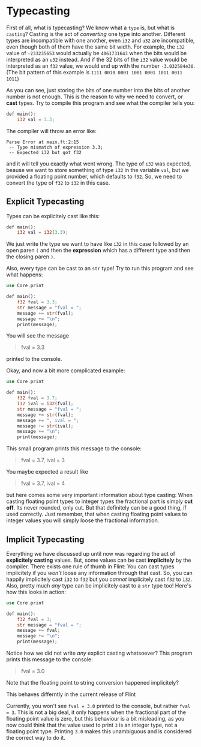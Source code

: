 # Typecasting

First of all, what is typecasting? We know what a `type` is, but what is `casting`? Casting is the act of *converting* one type into another. Different types are incompatible with one another, even `i32` and `u32` are incompatible, even though both of them have the same bit width. For example, the `i32` value of `-233235653` would actually be `4061731643` when the bits would be interpreted as an `u32` instead. And if the 32 bits of the `i32` value would be interpreted as an `f32` value, we would end up with the number `-3.032584e30`. (The bit pattern of this example is `1111 0010 0001 1001 0001 1011 0011 1011`)

As you can see, just storing the bits of one number into the bits of another number is not enough. This is the reason to why we need to convert, or **cast** types. Try to compile this program and see what the compiler tells you:

```rs
def main():
    i32 val = 3.3;
```

The compiler will throw an error like:

```
Parse Error at main.ft:2:15
 -- Type mismatch of expression 3.3;
 -- Expected i32 but got f32
```

and it will tell you exactly what went wrong. The type of `i32` was expected, beause we want to store something of type `i32` in the variable `val`, but we provided a floating point number, which defaults to `f32`. So, we need to convert the type of `f32` to `i32` in this case.

## Explicit Typecasting

Types can be explicitely cast like this:

```rs
def main():
    i32 val = i32(3.3);
```

We just write the type we want to have like `i32` in this case followed by an open paren `(` and then the **expression** which has a different type and then the closing paren `)`.

Also, every type can be cast to an `str` type! Try to run this program and see what happens:

```rs
use Core.print

def main():
    f32 fval = 3.3;
    str message = "fval = ";
    message += str(fval);
    message += "\n";
    print(message);
```

You will see the message

> fval = 3.3

printed to the console.

Okay, and now a bit more complicated example:

```rs
use Core.print

def main():
    f32 fval = 3.7;
    i32 ival = i32(fval);
    str message = "fval = ";
    message += str(fval);
    message += ", ival = ";
    message += str(ival);
    message += "\n";
    print(message);
```

This small program prints this message to the console:

> fval = 3.7, ival = 3

You maybe expected a result like

> fval = 3.7, ival = 4

but here comes some very important information about type casting: When casting floating point types to integer types the fractional part is simply **cut off**. Its never rounded, only cut. But that definitely can be a good thing, if used correctly. Just remember, that when casting floating point values to integer values you will simply loose the fractional information.

## Implicit Typecasting

Everything we have discussed up until now was regarding the act of **explicitely casting** values. But, some values can be cast **implicitely** by the compiler. There exists one rule of thumb in Flint: You can cast types implicitely if you *won't* loose any information through that cast. So, you can happily implicitely cast `i32` to `f32` but you *cannot* implicitely cast `f32` to `i32`. Also, pretty much *any* type can be implicitely cast to a `str` type too! Here's how this looks in action:

```rs
use Core.print

def main():
    f32 fval = 3;
    str message = "fval = ";
    message += fval;
    message += "\n";
    print(message);
```

Notice how we did not write *any* explicit casting whatsoever? This program prints this message to the console:

> fval = 3.0

Note that the floating point to string conversion happened implicitely?

<div class="warning">

This behaves differntly in the current release of Flint

Currently, you won't see `fval = 3.0` printed to the console, but rather `fval = 3`. This is not a big deal, it only happens when the fractional part of the floating point value is zero, but this behaviour is a bit misleading, as you now could think that the value used to print `3` is an integer type, not a floating point type. Printing `3.0` makes this unambiguous and is considered the correct way to do it.

</div>

